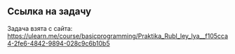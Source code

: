 ## Ссылка на задачу

Задача взята с сайта: https://ulearn.me/course/basicprogramming/Praktika_Rubl_ley_lya__f105cca4-2fe6-4842-9894-028c9c6b10b5
